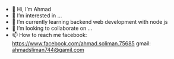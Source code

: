 - 👋 Hi, I’m Ahmad 
- 👀 I’m interested in ...
- 🌱 I’m currently learning backend web development with node js
- 💞️ I’m looking to collaborate on ...
- 📫 How to reach me
  facebook: https://www.facebook.com/ahmad.soliman.75685
  gmail: ahmadsliman744@gamil.com

<!---
AmirouzZ/AmirouzZ is a ✨ special ✨ repository because its `README.md` (this file) appears on your GitHub profile.
You can click the Preview link to take a look at your changes.
--->

